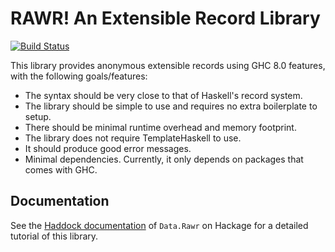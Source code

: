 # RAWR! An Extensible Record Library

[![Build Status](https://travis-ci.org/PkmX/rawr.svg?branch=master)](https://travis-ci.org/PkmX/rawr)

This library provides anonymous extensible records using GHC 8.0 features, with the following goals/features:

* The syntax should be very close to that of Haskell's record system.
* The library should be simple to use and requires no extra boilerplate to setup.
* There should be minimal runtime overhead and memory footprint.
* The library does not require TemplateHaskell to use.
* It should produce good error messages.
* Minimal dependencies. Currently, it only depends on packages that comes with GHC.

## Documentation

See the [Haddock documentation](https://hackage.haskell.org/package/rawr/docs/Data-Rawr.html) of `Data.Rawr` on Hackage for a detailed tutorial of this library.
